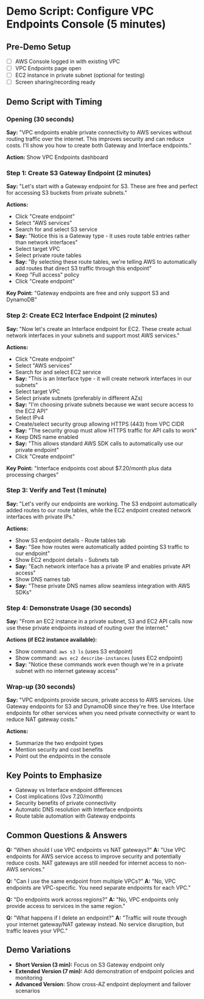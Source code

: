 # Demo Script: Configure VPC Endpoints Console (5 minutes)

## Pre-Demo Setup
- [ ] AWS Console logged in with existing VPC
- [ ] VPC Endpoints page open
- [ ] EC2 instance in private subnet (optional for testing)
- [ ] Screen sharing/recording ready

## Demo Script with Timing

### Opening (30 seconds)
**Say:** "VPC endpoints enable private connectivity to AWS services without routing traffic over the internet. This improves security and can reduce costs. I'll show you how to create both Gateway and Interface endpoints."

**Action:** Show VPC Endpoints dashboard

### Step 1: Create S3 Gateway Endpoint (2 minutes)
**Say:** "Let's start with a Gateway endpoint for S3. These are free and perfect for accessing S3 buckets from private subnets."

**Actions:**
- Click "Create endpoint"
- Select "AWS services"
- Search for and select S3 service
- **Say:** "Notice this is a Gateway type - it uses route table entries rather than network interfaces"
- Select target VPC
- Select private route tables
- **Say:** "By selecting these route tables, we're telling AWS to automatically add routes that direct S3 traffic through this endpoint"
- Keep "Full access" policy
- Click "Create endpoint"

**Key Point:** "Gateway endpoints are free and only support S3 and DynamoDB"

### Step 2: Create EC2 Interface Endpoint (2 minutes)
**Say:** "Now let's create an Interface endpoint for EC2. These create actual network interfaces in your subnets and support most AWS services."

**Actions:**
- Click "Create endpoint"
- Select "AWS services"  
- Search for and select EC2 service
- **Say:** "This is an Interface type - it will create network interfaces in our subnets"
- Select target VPC
- Select private subnets (preferably in different AZs)
- **Say:** "I'm choosing private subnets because we want secure access to the EC2 API"
- Select IPv4
- Create/select security group allowing HTTPS (443) from VPC CIDR
- **Say:** "The security group must allow HTTPS traffic for API calls to work"
- Keep DNS name enabled
- **Say:** "This allows standard AWS SDK calls to automatically use our private endpoint"
- Click "Create endpoint"

**Key Point:** "Interface endpoints cost about $7.20/month plus data processing charges"

### Step 3: Verify and Test (1 minute)
**Say:** "Let's verify our endpoints are working. The S3 endpoint automatically added routes to our route tables, while the EC2 endpoint created network interfaces with private IPs."

**Actions:**
- Show S3 endpoint details - Route tables tab
- **Say:** "See how routes were automatically added pointing S3 traffic to our endpoint"
- Show EC2 endpoint details - Subnets tab
- **Say:** "Each network interface has a private IP and enables private API access"
- Show DNS names tab
- **Say:** "These private DNS names allow seamless integration with AWS SDKs"

### Step 4: Demonstrate Usage (30 seconds)
**Say:** "From an EC2 instance in a private subnet, S3 and EC2 API calls now use these private endpoints instead of routing over the internet."

**Actions (if EC2 instance available):**
- Show command: `aws s3 ls` (uses S3 endpoint)
- Show command: `aws ec2 describe-instances` (uses EC2 endpoint)
- **Say:** "Notice these commands work even though we're in a private subnet with no internet gateway access"

### Wrap-up (30 seconds)
**Say:** "VPC endpoints provide secure, private access to AWS services. Use Gateway endpoints for S3 and DynamoDB since they're free. Use Interface endpoints for other services when you need private connectivity or want to reduce NAT gateway costs."

**Actions:**
- Summarize the two endpoint types
- Mention security and cost benefits
- Point out the endpoints in the console

## Key Points to Emphasize
- Gateway vs Interface endpoint differences
- Cost implications ($0 vs ~$7.20/month)
- Security benefits of private connectivity
- Automatic DNS resolution with Interface endpoints
- Route table automation with Gateway endpoints

## Common Questions & Answers
**Q:** "When should I use VPC endpoints vs NAT gateways?"
**A:** "Use VPC endpoints for AWS service access to improve security and potentially reduce costs. NAT gateways are still needed for internet access to non-AWS services."

**Q:** "Can I use the same endpoint from multiple VPCs?"
**A:** "No, VPC endpoints are VPC-specific. You need separate endpoints for each VPC."

**Q:** "Do endpoints work across regions?"
**A:** "No, VPC endpoints only provide access to services in the same region."

**Q:** "What happens if I delete an endpoint?"
**A:** "Traffic will route through your internet gateway/NAT gateway instead. No service disruption, but traffic leaves your VPC."

## Demo Variations
- **Short Version (3 min):** Focus on S3 Gateway endpoint only
- **Extended Version (7 min):** Add demonstration of endpoint policies and monitoring
- **Advanced Version:** Show cross-AZ endpoint deployment and failover scenarios
